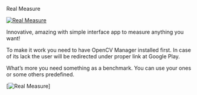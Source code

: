 Real Measure

[![Real Measure](https://github.com/IEEEmadC/Apps-2017/blob/master/video.png)](https://vimeo.com/221269208)


Innovative, amazing with simple interface app to measure anything you want!

To make it work you need to have OpenCV Manager installed first. In case of its lack the user will be redirected under proper link at Google Play.

What’s more you need something as a benchmark. You can use your ones or some others predefined.

[![Real Measure](https://github.com/IEEEmadC/Apps-2017/blob/master/Carbon_Base/plakat-1-683x1024.png)]
